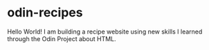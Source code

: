 # odin-recipes
Hello World! I am building a recipe website using new skills I learned through the Odin Project about HTML. 